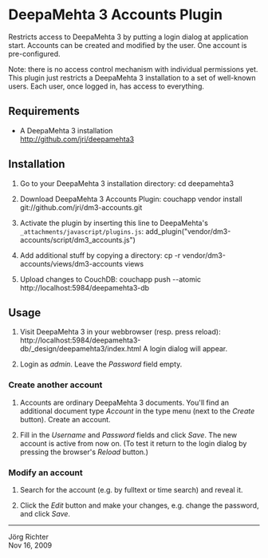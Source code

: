 
DeepaMehta 3 Accounts Plugin
============================

Restricts access to DeepaMehta 3 by putting a login dialog at application start.
Accounts can be created and modified by the user. One account is pre-configured.

Note: there is no access control mechanism with individual permissions yet.
This plugin just restricts a DeepaMehta 3 installation to a set of well-known users.
Each user, once logged in, has access to everything.


Requirements
------------

* A DeepaMehta 3 installation  
  <http://github.com/jri/deepamehta3>


Installation
------------

1.  Go to your DeepaMehta 3 installation directory:
        cd deepamehta3

2.  Download DeepaMehta 3 Accounts Plugin:
        couchapp vendor install git://github.com/jri/dm3-accounts.git

3.  Activate the plugin by inserting this line to DeepaMehta's `_attachments/javascript/plugins.js`:
        add_plugin("vendor/dm3-accounts/script/dm3_accounts.js")

4.  Add additional stuff by copying a directory:
        cp -r vendor/dm3-accounts/views/dm3-accounts views

5.  Upload changes to CouchDB:
        couchapp push --atomic http://localhost:5984/deepamehta3-db


Usage
-----

1.  Visit DeepaMehta 3 in your webbrowser (resp. press reload):
        http://localhost:5984/deepamehta3-db/_design/deepamehta3/index.html
    A login dialog will appear.

2.  Login as *admin*. Leave the *Password* field empty.

### Create another account ###

1.  Accounts are ordinary DeepaMehta 3 documents. You'll find an additional document type *Account*
    in the type menu (next to the *Create* button). Create an account.

2.  Fill in the *Username* and *Password* fields and click *Save*. The new account is active from now on.
    (To test it return to the login dialog by pressing the browser's *Reload* button.)

### Modify an account ###

1.  Search for the account (e.g. by fulltext or time search) and reveal it.

2.  Click the *Edit* button and make your changes, e.g. change the password, and click *Save*.


------------
Jörg Richter  
Nov 16, 2009
